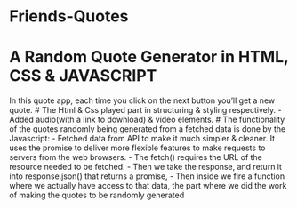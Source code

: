 # Friends-Quotes

# A Random Quote Generator in HTML, CSS & JAVASCRIPT
   In this quote app, each time you click on the next button you’ll get a new quote.
     # The Html & Css played part in structuring & styling respectively.
           - Added audio(with a link to download) & video elements.
     # The functionality of the quotes randomly being generated from a fetched data is done by the Javascript:
           - Fetched data from API to make it much simpler & cleaner. It uses the promise to deliver more 
             flexible features to make requests to servers from the web browsers.
           - The fetch() requires the URL of the resource needed to be fetched.
           - Then we take the response, and return it into response.json() that returns a promise, 
           - Then inside we fire a function where we actually have access to that data, the part 
             where we did the work of making the quotes to be randomly generated
